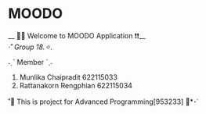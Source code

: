 # MOODO
__ 🚀💥 Welcome to MOODO Application  ❗❗__ <br>
*·˚ Group 18.✧.*

˗ˏˋ Member ´ˎ˗
1. Munlika Chaipradit 622115033
2. Rattanakorn Rengphian 622115034


 ˚🥦 This is project for Advanced Programming[953233] 🧀*･῾ <br>
